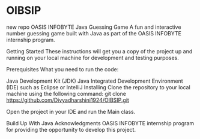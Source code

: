 # OIBSIP
new repo
OASIS INFOBYTE Java Guessing Game
A fun and interactive number guessing game built with Java as part of the OASIS INFOBYTE internship program.

Getting Started
These instructions will get you a copy of the project up and running on your local machine for development and testing purposes.

Prerequisites
What you need to run the code:

Java Development Kit (JDK)
Java Integrated Development Environment (IDE) such as Eclipse or IntelliJ
Installing
Clone the repository to your local machine using the following command: git clone  https://github.com/Divyadharshini1924/OIBSIP.git

Open the project in your IDE and run the Main class.

Build Up With
Java
Acknowledgments
OASIS INFOBYTE internship program for providing the opportunity to develop this project.

